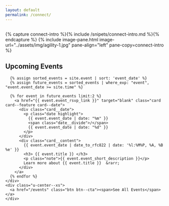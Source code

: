 ```yaml
---
layout: default
permalink: /connect/
---
```


<section class="section--light">
  <h1 class="u-center--xs u-push-bottom--sm"></h1>
  {% capture connect-intro %}{% include  /snipets/connect-intro.md %}{% endcapture %}
  {% include image-pane.html image-url="../assets/img/agility-1.jpg" pane-align="left" pane-copy=connect-intro %}
</section>

<section class="section--dark">
  <div class="u-contained">
    <h2> Upcoming Events </h2>
    <div class="grid u-push-bottom--lg">

      {% assign sorted_events = site.event | sort: 'event_date' %}
      {% assign future_events = sorted_events | where_exp: "event", "event.event_date >= site.time" %}

      {% for event in future_events limit:2 %}
        <a href="{{ event.event_rsvp_link }}" target="blank" class="card card--feature card--date">
          <div class="card__date">
            <p class="date highlight">
              {{ event.event_date | date: "%m" }}
              <span class="date__divide">/</span>
              {{ event.event_date | date: "%d" }}
            </p>
          </div>
          <div class="card__content">
            {{ event.event_date | date_to_rfc822 | date: '%l:%M%P, %A, %B %e' }}
            <h3> {{ event.title }} </h3>
            <p class="note">{{ event.event_short_description }}</p>
            Learn more about {{ event.title }}  &rarr;
          </div>
        </a>
      {% endfor %}
    </div>
    <div class="u-center--xs">
      <a href="/events" class="btn btn--cta"><span>See All Events</span></a>
    </div>
  </div>
</section>
